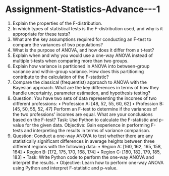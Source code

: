# Assignment-Statistics-Advance---1

1. Explain the properties of the F-distribution. 
2. In which types of statistical tests is the F-distribution used, and why is it appropriate for these tests?
3. What are the key assumptions required for conducting an F-test to compare the variances of two populations? 
4. What is the purpose of ANOVA, and how does it differ from a t-test? 
5. Explain when and why you would use a one-way ANOVA instead of multiple t-tests when comparing more than two groups.
6. Explain how variance is partitioned in ANOVA into between-group variance and within-group variance. How does this partitioning contribute to the calculation of the F-statistic?
7. Compare the classical (frequentist) approach to ANOVA with the Bayesian approach. What are the key differences in terms of how they handle uncertainty, parameter estimation, and hypothesis testing?
8. Question: You have two sets of data representing the incomes of two different professions:
•	Profession A: [48, 52, 55, 60, 62]
•	Profession B: [45, 50, 55, 52, 47] Perform an F-test to determine if the variances of the two professions' incomes are equal. What are your conclusions based on the F-test?
Task: Use Python to calculate the F-statistic and p-value for the given data.
Objective: Gain experience in performing F-tests and interpreting the results in terms of variance comparison.
9. Question: Conduct a one-way ANOVA to test whether there are any statistically significant differences in average heights between three different regions with the following data:
•	Region A: [160, 162, 165, 158, 164]
•	Region B: [172, 175, 170, 168, 174]
•	Region C: [180, 182, 179, 185, 183]
•	Task: Write Python code to perform the one-way ANOVA and interpret the results.
•	Objective: Learn how to perform one-way ANOVA using Python and interpret F-statistic and p-value.
